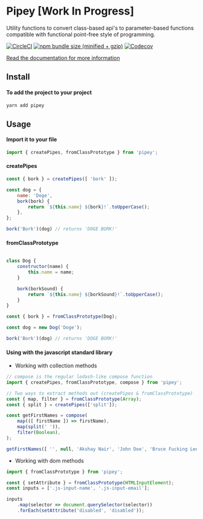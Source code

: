 
# Pipey [Work In Progress]
Utility functions to convert class-based api's to parameter-based functions compatible with functional point-free style of programming.

[![CircleCI](https://img.shields.io/circleci/project/github/phenax/pipey/master.svg?style=for-the-badge)](https://circleci.com/gh/phenax/pipey)
[![npm bundle size (minified + gzip)](https://img.shields.io/bundlephobia/minzip/pipey.svg?style=for-the-badge)](https://www.npmjs.com/package/pipey)
[![Codecov](https://img.shields.io/codecov/c/github/phenax/pipey.svg?style=for-the-badge)](https://codecov.io/gh/phenax/pipey)


[Read the documentation for more information](https://github.com/phenax/pipey/tree/master/docs)

## Install

#### To add the project to your project
```bash
yarn add pipey
```

## Usage

#### Import it to your file
```js
import { createPipes, fromClassPrototype } from 'pipey';
```

#### createPipes

```js
const { bork } = createPipes([ 'bork' ]);

const dog = {
    name: 'Doge',
    bork(bork) {
        return `${this.name} ${bork}!`.toUpperCase();
    },
};

bork('Bork')(dog) // returns 'DOGE BORK!'
```

#### fromClassPrototype

```js

class Dog {
    constructor(name) {
        this.name = name;
    }

    bork(borkSound) {
        return `${this.name} ${borkSound}!`.toUpperCase();
    }
}

const { bork } = fromClassPrototype(Dog);

const dog = new Dog('Doge');

bork('Bork')(dog) // returns 'DOGE BORK!'
```

#### Using with the javascript standard library

* Working with collection methods
```js
// compose is the regular lodash-like compose function
import { createPipes, fromClassPrototype, compose } from 'pipey';

// Two ways to extract methods out (createPipes & fromClassPrototype)
const { map, filter } = fromClassPrototype(Array);
const { split } = createPipes(['split']);

const getFirstNames = compose(
    map(([ firstName ]) => firstName),
    map(split(' ')),
    filter(Boolean),
);

getFirstNames([ '', null, 'Akshay Nair', 'John Doe', 'Bruce Fucking Lee' ]); // Returns ['Akshay', 'John', 'Bruce']

```


* Working with dom methods
```js
import { fromClassPrototype } from 'pipey';

const { setAttribute } = fromClassPrototype(HTMLInputElement);
const inputs = ['.js-input-name', '.js-input-email'];

inputs
    .map(selector => document.querySelector(selector))
    .forEach(setAttribute('disabled', 'disabled'));
```
